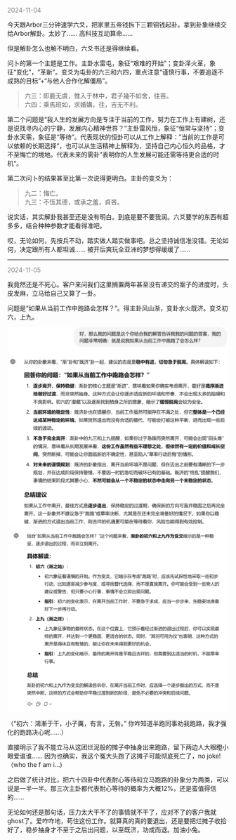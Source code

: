 
<span style="color: gray;">2024-11-04</span>

今天跟Arbor三分钟速学六爻，把家里五帝钱拆下三颗铜钱起卦。拿到卦象继续交给Arbor解卦。太妙了…… 高科技互动算命……

但是解卦怎么也解不明白，六爻书还是得继续看。

问卜的第一个主题是工作。主卦水雷屯，象征“艰难的开始”；变卦泽火革，象征“变化”，“革新”。变爻为屯卦的六三和六四，重点注意“谨慎行事，不要追逐不成熟的目标”+“与他人合作化解僵局”。

>六三：即鹿无虞，惟入于林中，君子幾不如舍，往吝。 <br>
>六四：乘馬班如，求婚媾，往，吉无不利。

第二个问题是“我人生的发展方向是专注于当前的工作，努力在工作上有建树，还是说找寻内心的宁静，发展内心精神世界？”主卦雷风恒，象征“恒常与坚持”；变卦水天需，象征是“等待”。代表现状的恒卦可以从工作上解释：”当前的工作是可以依赖的长期选择“，也可以从生活精神上解释为，坚持自己内心恒久的品格，才不至悔亡的境地。代表未来的需卦”表明你的人生发展可能还需等待更合适的时机“。

第二次问卜的结果甚至比第一次说得更明白。主卦的变爻为：

>九二：悔亡。 <br>
>九三：不恆其德，或承之羞，貞吝。

说实话，其实解卦我甚至还是没有明白。到底是要不要我润。六爻要学的东西有超多多，结合种种参数才能看得准吧。

哎，无论如何，先按兵不动，踏实做人踏实做事吧。总之坚持诚信准没错。无论如何，决定跟所有人都坦诚…… 被开后爽玩全亚洲的梦想得缓缓了…… 

----

<span style="color: gray;">2024-11-05</span>

我竟然还是不死心。客户来问我们这里搁置两年甚至没有递交的案子的进度时，头皮发麻，立马给自己又算了一卦。

问题是“如果从当前工作中跑路会怎样？”。得主卦风山渐，变卦水火既济。变爻初六，上九。

<img src="blog/images/52.png" alt="image" width="700">

<img src="blog/images/53.png" alt="image" width="700">

（“初六：鴻漸于干，小子厲，有言，无咎。” 你咋知道半跑同事劝我跑路，我才强化的跑路决心呢……）

直接明示了我不能立马从这团烂泥般的摊子中抽身出来跑路，留下两边人大眼瞪小眼爱谁谁…… 因为也确实，我这个冤大头跑了这摊子可能彻底死亡了，no joke! （who the f am i...)

之后做了统计对比，把六十四卦中代表耐心等待和立马跑路的卦象分为两类，可以说是一半一半。那三次主卦都代表耐心等待的概率为大概12%，还是蛮值得信的……

无论如何还是那句话，压力太大干不了的事情就不干了，应对不了的客户我就ghost了。爱咋咋地，苟住这份工作。就算真的真的要退出，还是要把烂摊子收拾好了，稳步抽身才不至于之后出问题，以至既济，功成而退。加油小兔。